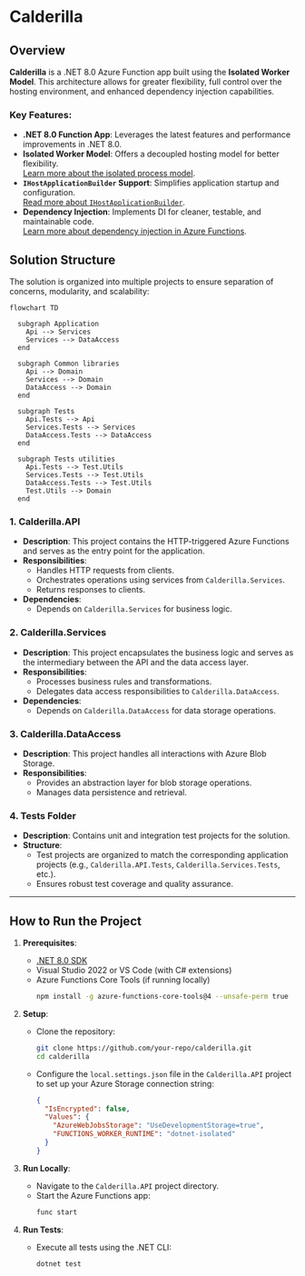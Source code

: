 # **Calderilla**

## Overview
**Calderilla** is a .NET 8.0 Azure Function app built using the **Isolated Worker Model**. This architecture allows for greater flexibility, full control over the hosting environment, and enhanced dependency injection capabilities.

### Key Features:
- **.NET 8.0 Function App**: Leverages the latest features and performance improvements in .NET 8.0.
- **Isolated Worker Model**: Offers a decoupled hosting model for better flexibility.  
  [Learn more about the isolated process model](https://learn.microsoft.com/en-us/azure/azure-functions/dotnet-isolated-process-guide?tabs=hostbuilder%2Cwindows).
- **`IHostApplicationBuilder` Support**: Simplifies application startup and configuration.  
  [Read more about `IHostApplicationBuilder`](https://learn.microsoft.com/en-us/azure/azure-functions/dotnet-isolated-process-guide?tabs=ihostapplicationbuilder%2Cwindows#start-up-and-configuration).
- **Dependency Injection**: Implements DI for cleaner, testable, and maintainable code.  
  [Learn more about dependency injection in Azure Functions](https://learn.microsoft.com/en-us/azure/azure-functions/functions-dotnet-dependency-injection).

## **Solution Structure**

The solution is organized into multiple projects to ensure separation of concerns, modularity, and scalability:

```mermaid
flowchart TD

  subgraph Application
    Api --> Services
    Services --> DataAccess
  end

  subgraph Common libraries
    Api --> Domain
    Services --> Domain
    DataAccess --> Domain
  end

  subgraph Tests
    Api.Tests --> Api
    Services.Tests --> Services
    DataAccess.Tests --> DataAccess
  end

  subgraph Tests utilities
    Api.Tests --> Test.Utils
    Services.Tests --> Test.Utils
    DataAccess.Tests --> Test.Utils
    Test.Utils --> Domain
  end

```

### 1. **Calderilla.API**
- **Description**: This project contains the HTTP-triggered Azure Functions and serves as the entry point for the application.
- **Responsibilities**:
  - Handles HTTP requests from clients.
  - Orchestrates operations using services from `Calderilla.Services`.
  - Returns responses to clients.
- **Dependencies**:
  - Depends on `Calderilla.Services` for business logic.

### 2. **Calderilla.Services**
- **Description**: This project encapsulates the business logic and serves as the intermediary between the API and the data access layer.
- **Responsibilities**:
  - Processes business rules and transformations.
  - Delegates data access responsibilities to `Calderilla.DataAccess`.
- **Dependencies**:
  - Depends on `Calderilla.DataAccess` for data storage operations.

### 3. **Calderilla.DataAccess**
- **Description**: This project handles all interactions with Azure Blob Storage.
- **Responsibilities**:
  - Provides an abstraction layer for blob storage operations.
  - Manages data persistence and retrieval.

### 4. **Tests Folder**
- **Description**: Contains unit and integration test projects for the solution.
- **Structure**:
  - Test projects are organized to match the corresponding application projects (e.g., `Calderilla.API.Tests`, `Calderilla.Services.Tests`, etc.).
  - Ensures robust test coverage and quality assurance.

---

## **How to Run the Project**
1. **Prerequisites**:
   - [.NET 8.0 SDK](https://dotnet.microsoft.com/download/dotnet/8.0)
   - Visual Studio 2022 or VS Code (with C# extensions)
   - Azure Functions Core Tools (if running locally)
     ```bash
     npm install -g azure-functions-core-tools@4 --unsafe-perm true
     ```

2. **Setup**:
   - Clone the repository:
     ```bash
     git clone https://github.com/your-repo/calderilla.git
     cd calderilla
     ```
   - Configure the `local.settings.json` file in the `Calderilla.API` project to set up your Azure Storage connection string:
     ```json
     {
       "IsEncrypted": false,
       "Values": {
         "AzureWebJobsStorage": "UseDevelopmentStorage=true",
         "FUNCTIONS_WORKER_RUNTIME": "dotnet-isolated"
       }
     }
     ```

3. **Run Locally**:
   - Navigate to the `Calderilla.API` project directory.
   - Start the Azure Functions app:
     ```bash
     func start
     ```

4. **Run Tests**:
   - Execute all tests using the .NET CLI:
     ```bash
     dotnet test
     ```

